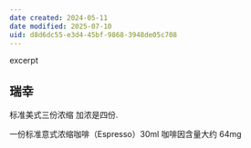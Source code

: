 ```yaml
---
date created: 2024-05-11
date modified: 2025-07-10
uid: d8d6dc55-e3d4-45bf-9868-3948de05c708
---
```


excerpt

<!-- more -->

## 瑞幸

标准美式三份浓缩 加浓是四份.

一份标准意式浓缩咖啡（Espresso）30ml 咖啡因含量大约 64mg
